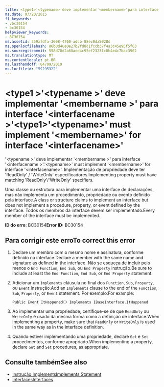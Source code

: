 ```yaml
---
title: <type1>'<typename>'deve implementar'<membername>'para interface'<interfacename>'
ms.date: 07/20/2015
f1_keywords:
- vbc30154
- bc30154
helpviewer_keywords:
- BC30154
ms.assetid: 259afdfa-3608-4760-adcb-88ec0da5020d
ms.openlocfilehash: 86b0d46e0e27b2fd8d1fccb37f4a3c45e95f5f63
ms.sourcegitcommit: 558d78d2a68acd4c95ef23231c8b4e4c7bac3902
ms.translationtype: MT
ms.contentlocale: pt-BR
ms.lasthandoff: 04/09/2019
ms.locfileid: "59295322"
---
```

# <a name="type1typename-must-implement-membername-for-interface-interfacename"></a><span data-ttu-id="7ec6a-102">\<type1 >'\<typename >' deve implementar '\<membername >' para interface '\<interfacename >'</span><span class="sxs-lookup"><span data-stu-id="7ec6a-102">\<type1>'\<typename>' must implement '\<membername>' for interface '\<interfacename>'</span></span>
<span data-ttu-id="7ec6a-103">'\<typename >' deve implementar '\<membername >' para interface '\<interfacename >'.</span><span class="sxs-lookup"><span data-stu-id="7ec6a-103">'\<typename>' must implement '\<membername>' for interface '\<interfacename>'.</span></span> <span data-ttu-id="7ec6a-104">Implementação de propriedade deve ter 'ReadOnly' / 'WriteOnly' especificadores.</span><span class="sxs-lookup"><span data-stu-id="7ec6a-104">Implementing property must have matching 'ReadOnly'/'WriteOnly' specifiers.</span></span>  
  
 <span data-ttu-id="7ec6a-105">Uma classe ou estrutura para implementar uma interface de declarações, mas não implementa um procedimento, propriedade ou evento definido pela interface.</span><span class="sxs-lookup"><span data-stu-id="7ec6a-105">A class or structure claims to implement an interface but does not implement a procedure, property, or event defined by the interface.</span></span> <span data-ttu-id="7ec6a-106">Todos os membros da interface devem ser implementado.</span><span class="sxs-lookup"><span data-stu-id="7ec6a-106">Every member of the interface must be implemented.</span></span>  
  
 <span data-ttu-id="7ec6a-107">**ID do erro:** BC30154</span><span class="sxs-lookup"><span data-stu-id="7ec6a-107">**Error ID:** BC30154</span></span>  
  
## <a name="to-correct-this-error"></a><span data-ttu-id="7ec6a-108">Para corrigir este erro</span><span class="sxs-lookup"><span data-stu-id="7ec6a-108">To correct this error</span></span>  
  
1. <span data-ttu-id="7ec6a-109">Declare um membro com o mesmo nome e assinatura, conforme definido na interface.</span><span class="sxs-lookup"><span data-stu-id="7ec6a-109">Declare a member with the same name and signature as defined in the interface.</span></span> <span data-ttu-id="7ec6a-110">Não se esqueça de incluir pelo menos o `End Function`, `End Sub`, ou `End Property` instrução.</span><span class="sxs-lookup"><span data-stu-id="7ec6a-110">Be sure to include at least the `End Function`, `End Sub`, or `End Property` statement.</span></span>  
  
2. <span data-ttu-id="7ec6a-111">Adicionar um `Implements` cláusula no final dos `Function`, `Sub`, `Property`, ou `Event` instrução.</span><span class="sxs-lookup"><span data-stu-id="7ec6a-111">Add an `Implements` clause to the end of the `Function`, `Sub`, `Property`, or `Event` statement.</span></span> <span data-ttu-id="7ec6a-112">Por exemplo:</span><span class="sxs-lookup"><span data-stu-id="7ec6a-112">For example:</span></span>  
  
    ```  
    Public Event ItHappened() Implements IBaseInterface.ItHappened  
    ```  
  
3. <span data-ttu-id="7ec6a-113">Ao implementar uma propriedade, certifique-se de que `ReadOnly` ou `WriteOnly` é usado da mesma forma como a definição de interface.</span><span class="sxs-lookup"><span data-stu-id="7ec6a-113">When implementing a property, make sure that `ReadOnly` or `WriteOnly` is used in the same way as in the interface definition.</span></span>  
  
4. <span data-ttu-id="7ec6a-114">Quando estiver implementando uma propriedade, declare `Get` e `Set` procedimentos, conforme apropriado.</span><span class="sxs-lookup"><span data-stu-id="7ec6a-114">When implementing a property, declare `Get` and `Set` procedures, as appropriate.</span></span>  
  
## <a name="see-also"></a><span data-ttu-id="7ec6a-115">Consulte também</span><span class="sxs-lookup"><span data-stu-id="7ec6a-115">See also</span></span>

- [<span data-ttu-id="7ec6a-116">Instrução Implements</span><span class="sxs-lookup"><span data-stu-id="7ec6a-116">Implements Statement</span></span>](../../../visual-basic/language-reference/statements/implements-statement.md)
- [<span data-ttu-id="7ec6a-117">Interfaces</span><span class="sxs-lookup"><span data-stu-id="7ec6a-117">Interfaces</span></span>](../../../visual-basic/programming-guide/language-features/interfaces/index.md)
